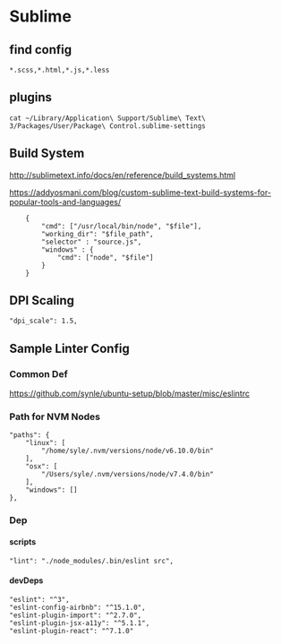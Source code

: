 # Sublime
## find config
`*.scss,*.html,*.js,*.less`


## plugins
```
cat ~/Library/Application\ Support/Sublime\ Text\ 3/Packages/User/Package\ Control.sublime-settings
```


## Build System
http://sublimetext.info/docs/en/reference/build_systems.html

https://addyosmani.com/blog/custom-sublime-text-build-systems-for-popular-tools-and-languages/

```
    {
        "cmd": ["/usr/local/bin/node", "$file"],
        "working_dir": "$file_path",
        "selector" : "source.js",
        "windows" : {
            "cmd": ["node", "$file"]
        }
    }
```


## DPI Scaling
```
"dpi_scale": 1.5,
```


## Sample Linter Config
### Common Def
https://github.com/synle/ubuntu-setup/blob/master/misc/eslintrc

### Path for NVM Nodes
```
"paths": {
    "linux": [
        "/home/syle/.nvm/versions/node/v6.10.0/bin"
    ],
    "osx": [
        "/Users/syle/.nvm/versions/node/v7.4.0/bin"
    ],
    "windows": []
},
```

### Dep
#### scripts
```
"lint": "./node_modules/.bin/eslint src",
```

#### devDeps
```
"eslint": "^3",
"eslint-config-airbnb": "^15.1.0",
"eslint-plugin-import": "^2.7.0",
"eslint-plugin-jsx-a11y": "^5.1.1",
"eslint-plugin-react": "^7.1.0"
```
